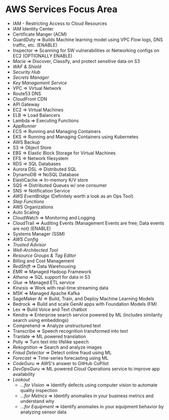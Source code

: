 # AWS Services Focus Area

- IAM - Restricting Access to Cloud Resources
- IAM Identity Center
- Certificate Manger (ACM)
- GuardDuty => Builds Machine learning model using VPC Flow logs, DNS traffic, etc. (ENABLE)
- Inspector => Scanning for SW vulnerabilities or Networking configs on EC2 (OPTIONALLY ENABLE)
- *Macie* => Discover, Classify, and protect sensitive data on S3 
- *WAF & Shield*
- *Security Hub*
- *Secrets Manager*
- *Key Management Service*
- VPC => Virtual Network
- Route53 DNS
- CloudFront CDN
- API Gateway
- EC2 => Virtual Machines
- ELB => Load Balancers
- Lambda => Executing Functions
- *AppRunner*
- ECS => Running and Managing Containers
- EKS => Running and Managing Containers using Kubernetes
- AWS Backup
- S3 => Object Store
- EBS => Elastic Block Storage for Virtual Machines
- EFS => Network filesystem
- RDS => SQL Databases
- Aurora DSL => Distributed SQL
- DynamoDB => NoSQL Database
- ElastiCache => In-memory K/V store
- SQS => Distributed Queues w/ one consumer
- SNS => Notification Service
- *AWS EventBridge* (Definitely worth a look as an Ops Tool)
- *Step Functions*
- AWS Organizations
- Auto Scaling
- CloudWatch => Monitoring and Logging
- CloudTrail => Auditing Events (Management Events are free; Data events are not) (ENABLE)
- Systems Manager (SSM)
- *AWS Config*
- *Trusted Advisor*
- *Well-Architected Tool*
- *Resource Groups & Tag Editor*
- Billing and Cost Management
- *RedShift* => Data Warehousing
- *EMR* => Managed Hadoop Framework
- *Athena* => SQL support for data in S3
- *Glue* => Managed ETL service
- *Kinesis* => Work with real-time streaming data
- *MSK* => Managed Apache Kafka
- SageMaker AI => Build, Train, and Deploy Machine Learning Models
- Bedrock => Build and scale GenAI apps with Foundation Models (FM)
- Lex => Build Voice and Text chatbot
- Kendra => Enterprise search service powered by ML (includes similarity search using embeddings)
- Comprehend => Analyze unstructured text
- Transcribe => Speech recognition transformed into text
- Tranlate => ML powered translation
- Polly => Turn text into lifelike speech
- *Rekognition* => Search and analyze images
- *Fraud Detector* => Detect online fraud using ML
- *Forecast* => Time-series forecasting using ML
- *CodeGuru* => AWS's answer to GitHub CoPilot
- *DevOpsGuru* => ML powered Cloud Operations service to improve app availability
- *Lookout* 
  - *...for Vision* => Identify defects using computer vision to automate quality inspection
  - *...for Metrics* => Identify anomalies in your business metrics and understand why
  - *...for Equipment* => Identify anomalies in your equipment behavior by analyzing sensor data

